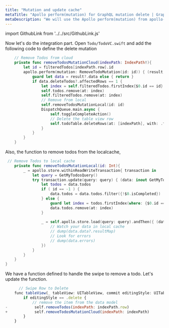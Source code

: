 ```yaml
---
title: "Mutation and update cache"
metaTitle: "Apollo perform(mutation) for GraphQL mutation delete | GraphQL iOS Apollo Tutorial"
metaDescription: "We will use the Apollo perform(mutation) from apollo-ios with variables as an example to delete existing data and update cache locally using readQuery and writeQuery."
---
```


import GithubLink from '../../src/GithubLink.js'

Now let's do the integration part. Open `Todo/TodoVC.swift` and add the following code to define the delete mutation

<GithubLink link="https://github.com/hasura/graphql-engine/blob/master/community/learn/graphql-tutorials/tutorials/ios-apollo/app-final/Todo/TodoVC.swift" text="Todo/TodoVC.swift" />

```swift
    // Remove Todos from cloud
    private func removeTodosMutationCloud(indexPath: IndexPath!){
        let id = filteredTodos[indexPath.row].id
        apollo.perform(mutation: RemoveTodoMutation(id: id)) { (result, error) in
            guard let data = result?.data else { return }
            if data.deleteTodos?.affectedRows == 1 {
                let index = self.filteredTodos.firstIndex{$0.id == id}!
                self.todos.remove(at: index)
                self.filteredTodos.remove(at: index)
                // Remove from local
                self.removeTodosMutationLocal(id: id)
                DispatchQueue.main.async {
                    self.toggleCompleteAction()
                    // Delete the table view row
                    self.todoTable.deleteRows(at: [indexPath], with: .fade)
                }
            }
        }
    }
```

Also, the function to remove todos from the localcache,

```swift
 // Remove Todos to local cache
    private func removeTodosMutationLocal(id: Int){
        _ = apollo.store.withinReadWriteTransaction{ transaction in
            let query = GetMyTodosQuery()
            try transaction.update(query: query) { (data: inout GetMyTodosQuery.Data) in
                let todos = data.todos
                if ( id == -1 ) {
                    data.todos = data.todos.filter({!$0.isCompleted})
                } else {
                    guard let index = todos.firstIndex(where: {$0.id == id}) else {return}
                    data.todos.remove(at: index)
                }
                
                _ = self.apollo.store.load(query: query).andThen({ (data) in
                    // Watch your data in local cache
                    // dump(data.data?.resultMap)
                    // Look for errors
                    // dump(data.errors)
                })
            }
        }
    }
}


```
We have a function defined to handle the swipe to remove a todo. Let's update the function.

```javascript
      // Swipe Row to Delete
    func tableView(_ tableView: UITableView, commit editingStyle: UITableViewCell.EditingStyle, forRowAt indexPath: IndexPath) {
        if editingStyle == .delete {
            // remove the item from the data model
-            self.removeTodos(indexPath: indexPath.row)
+            self.removeTodosMutationCloud(indexPath: indexPath)
        }
    }
```